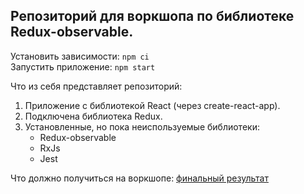 ## Репозиторий для воркшопа по библиотеке Redux-observable.

Установить зависимости: `npm ci`  
Запустить приложение: `npm start`

Что из себя представляет репозиторий:
1. Приложение c библиотекой React (через create-react-app).
2. Подключена библиотека Redux.
3. Установленные, но пока неиспользуемые библиотеки:
    - Redux-observable
    - RxJs
    - Jest

Что должно получиться на воркшопе: [финальный результат](https://github.com/thebraid/gdg-redux-observable-origin) 
